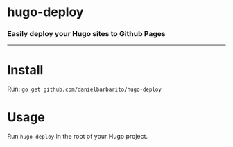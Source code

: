 # hugo-deploy
### Easily deploy your Hugo sites to Github Pages

-------------


# Install

Run: `go get github.com/danielbarbarito/hugo-deploy`

# Usage

Run `hugo-deploy` in the root of your Hugo project.
